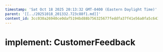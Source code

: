 ```yaml
---
timestamp: 'Sat Oct 18 2025 20:13:32 GMT-0400 (Eastern Daylight Time)'
parent: '[[../20251018_201332.723c88f1.md]]'
content_id: 3cc030a26940ce0daf5194bd88b756325677feddfa37f41e56a0fa5c64312d92
---
```


# implement: CustomerFeedback
